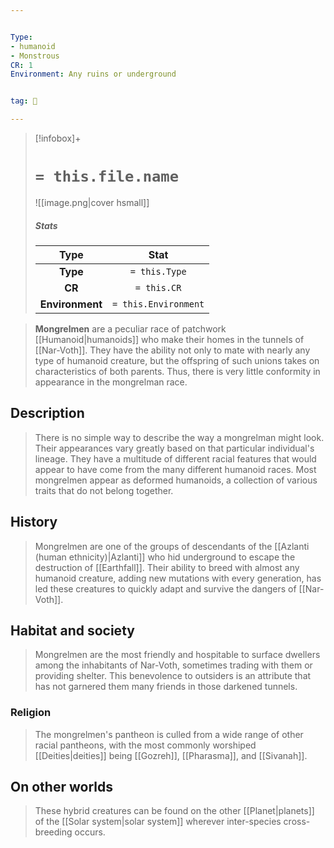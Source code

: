 ```yaml
---


Type:
- humanoid
- Monstrous
CR: 1
Environment: Any ruins or underground


tag: 👹

---
```



> [!infobox]+
> #  `= this.file.name`
> ![[image.png|cover hsmall]]
> ##### Stats
> Type | Stat |
> :---:|:---:|
> **Type** | `= this.Type` |
> **CR** | `= this.CR` |
> **Environment** | `= this.Environment` |



> **Mongrelmen** are a peculiar race of patchwork [[Humanoid|humanoids]] who make their homes in the tunnels of [[Nar-Voth]]. They have the ability not only to mate with nearly any type of humanoid creature, but the offspring of such unions takes on characteristics of both parents. Thus, there is very little conformity in appearance in the mongrelman race.



## Description

> There is no simple way to describe the way a mongrelman might look. Their appearances vary greatly based on that particular individual's lineage. They have a multitude of different racial features that would appear to have come from the many different humanoid races. Most mongrelmen appear as deformed humanoids, a collection of various traits that do not belong together.


## History

> Mongrelmen are one of the groups of descendants of the [[Azlanti (human ethnicity)|Azlanti]] who hid underground to escape the destruction of [[Earthfall]].  Their ability to breed with almost any humanoid creature, adding new mutations with every generation, has led these creatures to quickly adapt and survive the dangers of [[Nar-Voth]].


## Habitat and society

> Mongrelmen are the most friendly and hospitable to surface dwellers among the inhabitants of Nar-Voth, sometimes trading with them or providing shelter. This benevolence to outsiders is an attribute that has not garnered them many friends in those darkened tunnels.


### Religion

> The mongrelmen's pantheon is culled from a wide range of other racial pantheons, with the most commonly worshiped [[Deities|deities]] being [[Gozreh]], [[Pharasma]], and [[Sivanah]].


## On other worlds

> These hybrid creatures can be found on the other [[Planet|planets]] of the [[Solar system|solar system]] wherever inter-species cross-breeding occurs.







